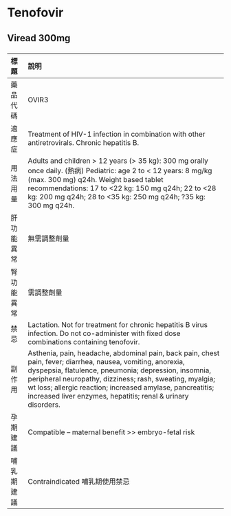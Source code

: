 # Tenofovir

## Viread 300mg

##### 

| 標題       | 說明                                                                                                                                                                                                                                                                                                                                                         |
|:-----------|:-------------------------------------------------------------------------------------------------------------------------------------------------------------------------------------------------------------------------------------------------------------------------------------------------------------------------------------------------------------|
| 藥品代碼   | OVIR3                                                                                                                                                                                                                                                                                                                                                        |
| 適應症     | Treatment of HIV-1 infection in combination with other antiretrovirals. Chronic hepatitis B.                                                                                                                                                                                                                                                                 |
| 用法用量   | Adults and children > 12 years (> 35 kg): 300 mg orally once daily. (熱病) Pediatric: age 2 to < 12 years: 8 mg/kg (max. 300 mg) q24h. Weight based tablet recommendations: 17 to <22 kg: 150 mg q24h; 22 to <28 kg: 200 mg q24h; 28 to <35 kg: 250 mg q24h; ?35 kg: 300 mg q24h.                                                                            |
| 肝功能異常 | 無需調整劑量                                                                                                                                                                                                                                                                                                                                                 |
| 腎功能異常 | 需調整劑量                                                                                                                                                                                                                                                                                                                                                   |
| 禁忌       | Lactation. Not for treatment for chronic hepatitis B virus infection. Do not co-administer with fixed dose combinations containing tenofovir.                                                                                                                                                                                                                |
| 副作用     | Asthenia, pain, headache, abdominal pain, back pain, chest pain, fever; diarrhea, nausea, vomiting, anorexia, dyspepsia, flatulence, pneumonia; depression, insomnia, peripheral neuropathy, dizziness; rash, sweating, myalgia; wt loss; allergic reaction; increased amylase, pancreatitis; increased liver enzymes, hepatitis; renal & urinary disorders. |
| 孕期建議   | Compatible – maternal benefit >> embryo-fetal risk                                                                                                                                                                                                                                                                                                           |
| 哺乳期建議 | Contraindicated 哺乳期使用禁忌                                                                                                                                                                                                                                                                                                                               |

